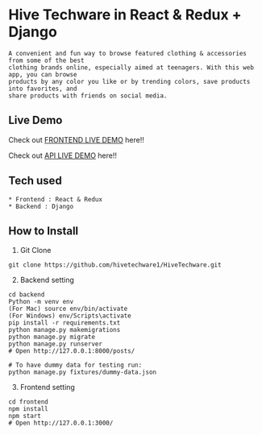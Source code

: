 # Hive Techware in React & Redux + Django

```
A convenient and fun way to browse featured clothing & accessories from some of the best
clothing brands online, especially aimed at teenagers. With this web app, you can browse
products by any color you like or by trending colors, save products into favorites, and 
share products with friends on social media.

```

## Live Demo

Check out [FRONTEND LIVE DEMO](https://hive-tech-wear-frontend.herokuapp.com/) here!!

Check out [API LIVE DEMO](https://hive-tech-wear-backend.herokuapp.com/) here!!

## Tech used

```
* Frontend : React & Redux
* Backend : Django
```

## How to Install

1. Git Clone

```
git clone https://github.com/hivetechware1/HiveTechware.git
```

2. Backend setting

```
cd backend
Python -m venv env
(For Mac) source env/bin/activate
(For Windows) env/Scripts\activate
pip install -r requirements.txt
python manage.py makemigrations
python manage.py migrate
python manage.py runserver
# Open http://127.0.0.1:8000/posts/

# To have dummy data for testing run:
python manage.py fixtures/dummy-data.json
```

3. Frontend setting

```
cd frontend
npm install
npm start
# Open http://127.0.0.1:3000/
```
